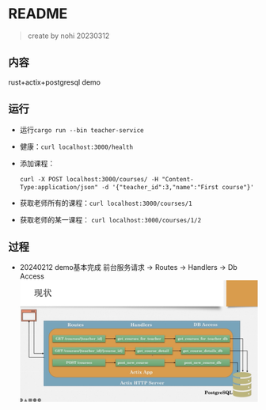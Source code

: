 # README
> create by nohi 20230312

## 内容
rust+actix+postgresql demo

## 运行
* 运行`cargo run --bin teacher-service`
* 健康：`curl localhost:3000/health`
* 添加课程：
  
  ```sheel
  curl -X POST localhost:3000/courses/ -H "Content-Type:application/json" -d '{"teacher_id":3,"name":"First course"}'
  ```
* 获取老师所有的课程：`curl localhost:3000/courses/1`
* 获取老师的某一课程： `curl localhost:3000/courses/1/2`


## 过程
* 20240212
  demo基本完成
  前台服务请求 -> Routes -> Handlers -> Db Access
  ![alt text](./asserts/image.png)